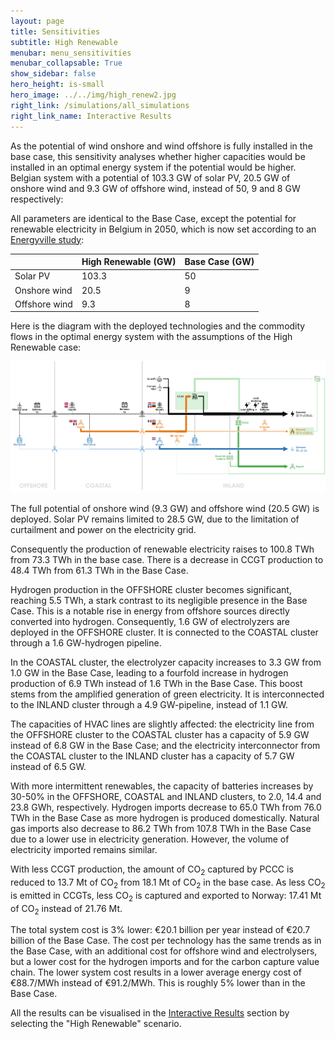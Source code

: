 ```yaml
---
layout: page
title: Sensitivities
subtitle: High Renewable
menubar: menu_sensitivities
menubar_collapsable: True
show_sidebar: false
hero_height: is-small
hero_image: ../../img/high_renew2.jpg
right_link: /simulations/all_simulations
right_link_name: Interactive Results
---
```


As the potential of wind onshore and wind offshore is fully installed in the base case, this sensitivity analyses whether higher capacities would be installed in an optimal energy system if the potential would be higher. Belgian system with a potential of 103.3 GW of solar PV, 20.5 GW of onshore wind and 9.3 GW of offshore wind, instead of 50, 9 and 8 GW respectively:

All parameters are identical to the Base Case, except the potential for renewable electricity in Belgium in 2050, which is now set according to an [Energyville study](../../methodology/#notes):


<div class="table-container" markdown="1">

|                | High Renewable (GW) | Base Case (GW) |
|----------------|---------------------|----------------|
| Solar PV       | 103.3               | 50             |         
| Onshore wind   | 20.5                | 9              |  
| Offshore wind  | 9.3                 | 8              |

</div>

Here is the diagram with the deployed technologies and the commodity flows in the optimal energy system with the assumptions of the High Renewable case:

![Base case summary](../../img/highrenewable.png)

The full potential of onshore wind (9.3 GW) and offshore wind (20.5 GW) is deployed. Solar PV remains limited to 28.5 GW, due to the limitation of curtailment and power on the electricity grid.

Consequently the production of renewable electricity raises to 100.8 TWh from 73.3 TWh in the base case. There is a decrease in CCGT production to 48.4 TWh from 61.3 TWh in the Base Case.

Hydrogen production in the OFFSHORE cluster becomes significant, reaching 5.5 TWh, a stark contrast to its negligible presence in the Base Case. This is a notable rise in energy from offshore sources directly converted into hydrogen. Consequently, 1.6 GW of electrolyzers are deployed in the OFFSHORE cluster. It is connected to the COASTAL cluster through a 1.6 GW-hydrogen pipeline.

In the COASTAL cluster, the electrolyzer capacity increases to 3.3 GW from 1.0 GW in the Base Case, leading to a fourfold increase in hydrogen production of 6.9 TWh instead of 1.6 TWh in the Base Case. This boost stems from the amplified generation of green electricity. It is interconnected to the INLAND cluster through a 4.9 GW-pipeline, instead of 1.1 GW.

The capacities of HVAC lines are slightly affected: the electricity line from the OFFSHORE cluster to the COASTAL cluster has a capacity of 5.9 GW instead of 6.8 GW in the Base Case; and the electricity interconnector from the COASTAL cluster to the INLAND cluster has a capacity of 5.7 GW instead of 6.5 GW.

With more intermittent renewables, the capacity of batteries increases by 30-50% in the OFFSHORE, COASTAL and INLAND clusters, to 2.0, 14.4 and 23.8 GWh, respectively. Hydrogen imports decrease to 65.0 TWh from 76.0 TWh in the Base Case as more hydrogen is produced domestically. Natural gas imports also decrease to 86.2 TWh from 107.8 TWh in the Base Case due to a lower use in electricity generation. However, the volume of electricity imported remains similar.

With less CCGT production, the amount of CO<sub>2</sub> captured by PCCC is reduced to 13.7 Mt of CO<sub>2</sub> from 18.1 Mt of CO<sub>2</sub> in the base case. As less CO<sub>2</sub> is emitted in CCGTs, less CO<sub>2</sub> is captured and exported to Norway: 17.41 Mt of CO<sub>2</sub> instead of 21.76 Mt.

The total system cost is 3% lower: €20.1 billion per year instead of €20.7 billion of the Base Case. The cost per technology has the same trends as in the Base Case, with an additional cost for offshore wind and electrolysers, but a lower cost for the hydrogen imports and for the carbon capture value chain. The lower system cost results in a lower average energy cost of €88.7/MWh instead of €91.2/MWh. This is roughly 5% lower than in the Base Case.

All the results can be visualised in the [Interactive Results](../all_simulations) section by selecting the "High Renewable" scenario. 